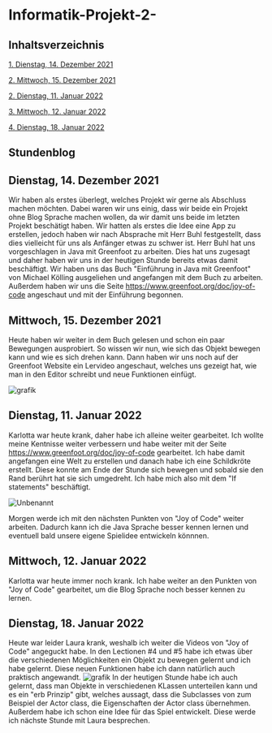 # Informatik-Projekt-2-

## Inhaltsverzeichnis 

[1.   Dienstag, 14. Dezember 2021](#1)

[2.   Mittwoch, 15. Dezember 2021](#2)

[2.   Dienstag, 11. Januar 2022](#3)

[3.   Mittwoch, 12. Januar 2022](#4)

[4.   Dienstag, 18. Januar 2022](#5)

## Stundenblog

## <a name="1"></a> Dienstag, 14. Dezember 2021

Wir haben als erstes überlegt, welches Projekt wir gerne als Abschluss machen möchten. Dabei waren wir uns einig, dass wir beide ein Projekt ohne Blog Sprache machen wollen, da wir damit uns beide im letzten Projekt beschätigt haben. Wir hatten als erstes die Idee eine App zu erstellen, jedoch haben wir nach Absprache mit Herr Buhl festgestellt, dass dies vielleicht für uns als Anfänger etwas zu schwer ist. Herr Buhl hat uns vorgeschlagen in Java mit Greenfoot zu arbeiten. Dies hat uns zugesagt und daher haben wir uns in der heutigen Stunde bereits etwas damit beschäftigt. Wir haben uns das Buch "Einführung in Java mit Greenfoot" von Michael Kölling ausgeliehen und angefangen mit dem Buch zu arbeiten. Außerdem haben wir uns die Seite https://www.greenfoot.org/doc/joy-of-code angeschaut und mit der Einführung begonnen. 

## <a name="2"></a> Mittwoch, 15. Dezember 2021

Heute haben wir weiter in dem Buch gelesen und schon ein paar Bewegungen ausprobiert. So wissen wir nun, wie sich das Objekt bewegen kann und wie es sich drehen kann. Dann haben wir uns noch auf der Greenfoot Website ein Lervideo angeschaut, welches uns gezeigt hat, wie man in den Editor schreibt und neue Funktionen einfügt. 

![grafik](https://user-images.githubusercontent.com/88385860/146188448-2a880b42-af76-4708-a748-91ce56a20e9d.png)

## <a name="3"></a> Dienstag, 11. Januar 2022

Karlotta war heute krank, daher habe ich alleine weiter gearbeitet. Ich wollte meine Kentnisse weiter verbessern und habe weiter mit der Seite https://www.greenfoot.org/doc/joy-of-code gearbeitet. Ich habe damit angefangen eine Welt zu erstellen und danach habe ich eine Schildkröte erstellt. Diese konnte am Ende der Stunde sich bewegen und sobald sie den Rand berührt hat sie sich umgedreht. Ich habe mich also mit dem "If statements" beschäftigt. 

![Unbenannt](https://user-images.githubusercontent.com/88386035/149142910-6ae2fab3-95e2-429e-bfda-77466ef293a1.PNG)

Morgen werde ich mit den nächsten Punkten von "Joy of Code" weiter arbeiten. Dadurch kann ich die Java Sprache besser kennen lernen und eventuell bald unsere eigene Spielidee entwickeln könnnen. 

## <a name="4"></a> Mittwoch, 12. Januar 2022

Karlotta war heute immer noch krank. Ich habe weiter an den Punkten von "Joy of Code" gearbeitet, um  die Blog Sprache noch besser kennen zu lernen. 

## <a name="5"></a> Dienstag, 18. Januar 2022

Heute war leider Laura krank, weshalb ich weiter die Videos von "Joy of Code" angeguckt habe. In den Lectionen #4 und #5 habe ich etwas über die verschiedenen Möglichkeiten ein Objekt zu bewegen gelernt und ich habe gelernt. Diese neuen Funktionen habe ich dann natürlich auch praktisch angewandt. 
![grafik](https://user-images.githubusercontent.com/88385860/149965858-27313754-0851-45a2-9e93-602f804c8605.png)
In der heutigen Stunde habe ich auch gelernt, dass man Objekte in verschiedenen KLassen unterteilen kann und es ein "erb Prinzip" gibt, welches aussagt, dass die Subclasses von zum Beispiel der Actor class, die Eigenschaften der Actor class übernehmen. Außerdem habe ich schon eine Idee für das Spiel entwickelt. Diese werde ich nächste Stunde mit Laura besprechen.
